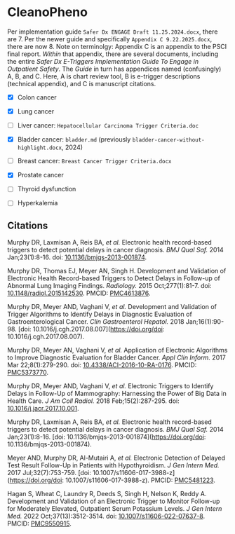 # CleanoPheno

Per implementation guide `Safer Dx ENGAGE Draft 11.25.2024.docx`,
there are 7. Per the newer guide and specifically `Appendix C
9.22.2025.docx`, there are now 8. Note on terminolgy: Appendix C is an
appendix to the PSCI final report. *Within* that appendix, there are
several documents, including the entire *Safer Dx E-Triggers
Implementation Guide To Engage in Outpatient Safety*. The *Guide* in
turn has appendices named (confusingly) A, B, and C. Here, A is chart
review tool, B is e-trigger descriptions (technical appendix), and C
is manuscript citations.


- [x] Colon cancer
- [x] Lung cancer
- [ ] Liver cancer: `Hepatocellular Carcinoma Trigger Criteria.doc`
- [x] Bladder cancer: `bladder.md` (previously `bladder-cancer-without-highlight.docx`, 2024)
- [ ] Breast cancer: `Breast Cancer Trigger Criteria.docx`
- [x] Prostate cancer
- [ ] Thyroid dysfunction
- [ ] Hyperkalemia




## Citations

Murphy DR, Laxmisan A, Reis BA, *et al.* Electronic health
record-based triggers to detect potential delays in cancer diagnosis.
*BMJ Qual Saf.* 2014 Jan;23(1):8-16. doi: [10.1136/bmjqs-2013-001874](https://doi.org/10.1136/bmjqs-2013-001874).

Murphy DR, Thomas EJ, Meyer AN, Singh H. Development and Validation of
Electronic Health Record-based Triggers to Detect Delays in Follow-up
of Abnormal Lung Imaging Findings. *Radiology.* 2015 Oct;277(1):81-7.
doi: [10.1148/radiol.2015142530](https://doi.org/10.1148/radiol.2015142530). PMCID: [PMC4613876](https://pmc.ncbi.nlm.nih.gov/articles/PMC4613876/).

Murphy DR, Meyer AND, Vaghani V, *et al.* Development and Validation
of Trigger Algorithms to Identify Delays in Diagnostic Evaluation of
Gastroenterological Cancer. *Clin Gastroenterol Hepatol.* 2018
Jan;16(1):90-98. [doi: 10.1016/j.cgh.2017.08.007](https://doi.org/doi: 10.1016/j.cgh.2017.08.007).

Murphy DR, Meyer AN, Vaghani V, *et al.* Application of Electronic
Algorithms to Improve Diagnostic Evaluation for Bladder Cancer. *Appl
Clin Inform.* 2017 Mar 22;8(1):279-290. doi:
[10.4338/ACI-2016-10-RA-0176](https://doi.org/10.4338/ACI-2016-10-RA-0176). PMCID: [PMC5373770](https://pmc.ncbi.nlm.nih.gov/articles/PMC5373770/).

Murphy DR, Meyer AND, Vaghani V, *et al.* Electronic Triggers to
Identify Delays in Follow-Up of Mammography: Harnessing the Power of
Big Data in Health Care. *J Am Coll Radiol.* 2018 Feb;15(2):287-295.
doi: [10.1016/j.jacr.2017.10.001](https://doi.org/10.1016/j.jacr.2017.10.001).

Murphy DR, Laxmisan A, Reis BA, *et al.* Electronic health
record-based triggers to detect potential delays in cancer diagnosis.
*BMJ Qual Saf.* 2014 Jan;23(1):8-16. [doi: 10.1136/bmjqs-2013-001874](https://doi.org/doi: 10.1136/bmjqs-2013-001874).

Meyer AND, Murphy DR, Al-Mutairi A, *et al.* Electronic Detection of
Delayed Test Result Follow-Up in Patients with Hypothyroidism. *J Gen
Intern Med.* 2017 Jul;32(7):753-759. [doi: 10.1007/s11606-017-3988-z](https://doi.org/doi: 10.1007/s11606-017-3988-z).
PMCID: [PMC5481223](https://pmc.ncbi.nlm.nih.gov/articles/PMC5481223/).

Hagan S, Wheat C, Laundry R, Deeds S, Singh H, Nelson K, Reddy A.
Development and Validation of an Electronic Trigger to Monitor
Follow-up for Moderately Elevated, Outpatient Serum Potassium Levels.
*J Gen Intern Med.* 2022 Oct;37(13):3512-3514. doi:
[10.1007/s11606-022-07637-8](https://doi.org/10.1007/s11606-022-07637-8). PMCID: [PMC9550915](https://pmc.ncbi.nlm.nih.gov/articles/PMC9550915/).
